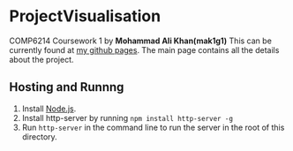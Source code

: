 # ProjectVisualisation
COMP6214 Coursework 1 by <b>Mohammad Ali Khan(mak1g1)</b>
This can be currently found at [my github pages](http://themakshter.me/ProjectVisualisation). The main page contains all the details about the project.

## Hosting and Runnng
1. Install [Node.js](http://nodejs.org/).
2. Install http-server by running `npm install http-server -g`
3. Run `http-server` in the command line to run the server in the root of this directory.


